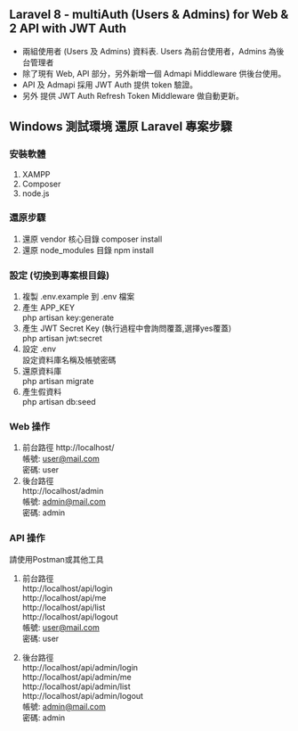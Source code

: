 ## Laravel 8 - multiAuth (Users & Admins) for Web & 2 API with JWT Auth

- 兩組使用者 (Users 及 Admins) 資料表. Users 為前台使用者，Admins 為後台管理者
- 除了現有 Web, API 部分，另外新增一個 Admapi Middleware 供後台使用。
- API 及 Admapi 採用 JWT Auth 提供 token 驗證。
- 另外 提供 JWT Auth Refresh Token Middleware 做自動更新。

## Windows 測試環境 還原 Laravel 專案步驟

### 安裝軟體
1. XAMPP
2. Composer
3. node.js

### 還原步驟
1. 還原 vendor 核心目錄
    composer install
2. 還原 node_modules 目錄
    npm install

### 設定 (切換到專案根目錄)
1. 複製 .env.example 到 .env 檔案
4. 產生 APP_KEY<br>
    php artisan key:generate
5. 產生 JWT Secret Key (執行過程中會詢問覆蓋,選擇yes覆蓋)<br>
    php artisan jwt:secret
6. 設定 .env<br>
    設定資料庫名稱及帳號密碼
7. 還原資料庫<br>
    php artisan migrate
8. 產生假資料<br>
    php artisan db:seed

### Web 操作
1. 前台路徑
    http://localhost/<br>
    帳號: user@mail.com<br>
    密碼: user<br>
2. 後台路徑<br>
    http://localhost/admin<br>
    帳號: admin@mail.com<br>
    密碼: admin<br>

### API 操作
請使用Postman或其他工具
1. 前台路徑<br>
    http://localhost/api/login <br>
    http://localhost/api/me <br>
    http://localhost/api/list <br>
    http://localhost/api/logout <br>
    帳號: user@mail.com <br>
    密碼: user <br>

2. 後台路徑<br>
    http://localhost/api/admin/login <br>
    http://localhost/api/admin/me <br>
    http://localhost/api/admin/list <br>
    http://localhost/api/admin/logout <br>
    帳號: admin@mail.com <br>
    密碼: admin <br>
